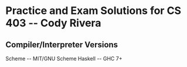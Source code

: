 # Practice and Exam Solutions for CS 403 -- Cody Rivera

## Compiler/Interpreter Versions
Scheme -- MIT/GNU Scheme
Haskell -- GHC 7+

